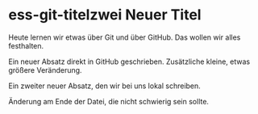 # ess-git-titelzwei Neuer Titel


Heute lernen wir etwas über Git und über GitHub.
Das wollen wir alles festhalten.

Ein neuer Absatz direkt in GitHub geschrieben. Zusätzliche kleine, etwas größere Veränderung.

Ein zweiter neuer Absatz, den wir bei uns lokal schreiben.

Änderung am Ende der Datei, die nicht schwierig sein sollte.
